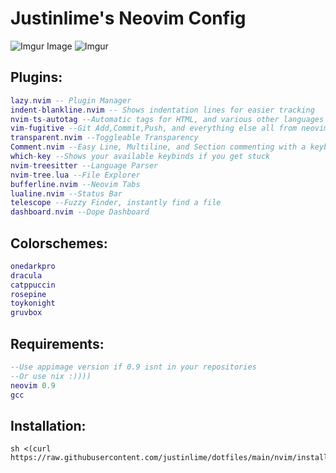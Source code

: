 # Justinlime's Neovim Config

![Imgur Image](https://imgur.com/Jy49zJT.png)
![Imgur](https://imgur.com/YrT4gxf.png)
## Plugins:
```lua
lazy.nvim -- Plugin Manager
indent-blankline.nvim -- Shows indentation lines for easier tracking
nvim-ts-autotag --Automatic tags for HTML, and various other languages
vim-fugitive --Git Add,Commit,Push, and everything else all from neovim
transparent.nvim --Toggleable Transparency
Comment.nvim --Easy Line, Multiline, and Section commenting with a keybind
which-key --Shows your available keybinds if you get stuck
nvim-treesitter --Language Parser
nvim-tree.lua --File Explorer
bufferline.nvim --Neovim Tabs
lualine.nvim --Status Bar
telescope --Fuzzy Finder, instantly find a file
dashboard.nvim --Dope Dashboard
```
## Colorschemes:
```lua
onedarkpro
dracula
catppuccin
rosepine
toykonight
gruvbox
```

## Requirements:
```lua
--Use appimage version if 0.9 isnt in your repositories
--Or use nix :))))
neovim 0.9 
gcc
```

##  Installation:
```
sh <(curl https://raw.githubusercontent.com/justinlime/dotfiles/main/nvim/install.sh)
```
